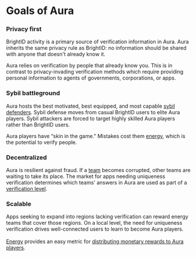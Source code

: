 # Goals of Aura

### Privacy first

BrightID activity is a primary source of verification information in Aura. Aura inherits the same privacy rule as BrightID: no information should be shared with anyone that doesn't already know it.

Aura relies on verification by people that already know you. This is in contrast to privacy-invading verification methods which require providing personal information to agents of governments, corporations, or apps.

### Sybil battleground

Aura hosts the best motivated, best equipped, and most capable [sybil defenders](https://en.wikipedia.org/wiki/Sybil\_attack). Sybil defense moves from casual BrightID users to elite Aura players. Sybil attackers are forced to target highly skilled Aura players rather than BrightID users.

Aura players have “skin in the game."  Mistakes cost them [energy](../how-to-play/energy.md), which is the potential to verify people.

### Decentralized

Aura is resilient against fraud. If a [team](teams.md) becomes corrupted, other teams are waiting to take its place. The market for apps needing uniqueness verification determines which teams' answers in Aura are used as part of a [verification level](../how-to-play/verification-levels.md).

### Scalable

Apps seeking to expand into regions lacking verification can reward energy teams that cover those regions. On a local level, the need for uniqueness verification drives well-connected users to learn to become Aura players.\
\
[Energy](teams.md#rewarding-aura-players) provides an easy metric for [distributing monetary rewards to Aura players](teams.md#rewarding-aura-players).
